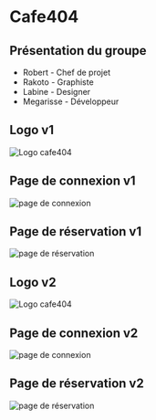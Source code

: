 # Cafe404

## Présentation du groupe
* Robert - Chef de projet
* Rakoto - Graphiste
* Labine - Designer
* Megarisse - Développeur

## Logo v1
![Logo cafe404](https://zupimages.net/up/20/44/sfw8.png)
## Page de connexion v1
![page de connexion]()
## Page de réservation v1
![page de réservation]()
## Logo v2
![Logo cafe404](https://zupimages.net/up/20/45/i2fx.png)
## Page de connexion v2
![page de connexion](https://zupimages.net/up/20/48/46p1.png)
## Page de réservation v2
![page de réservation](https://zupimages.net/up/20/48/u662.png)
